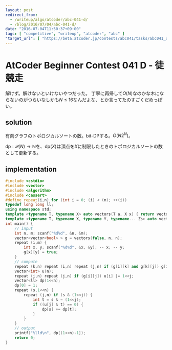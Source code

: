 ```yaml
---
layout: post
redirect_from:
  - /writeup/algo/atcoder/abc-041-d/
  - /blog/2016/07/04/abc-041-d/
date: "2016-07-04T11:50:37+09:00"
tags: [ "competitive", "writeup", "atcoder", "abc" ]
"target_url": [ "https://beta.atcoder.jp/contests/abc041/tasks/abc041_d" ]
---
```


# AtCoder Beginner Contest 041 D - 徒競走

解けず。解けないといけないやつだった。
丁寧に再帰して$O(N)$なのかな木にならないのがつらいなしかも$N \le 16$なんだよな、とか言ってたのすごくだめっぽい。

## solution

有向グラフのトポロジカルソートの数。bit-DPする。$O(N2^N)$。

$\mathrm{dp} : \mathcal{P}(N) \to \mathbb{N}$を、$\mathrm{dp}(X)$は頂点を$X$に制限したときのトポロジカルソートの数として更新する。

## implementation

``` c++
#include <cstdio>
#include <vector>
#include <algorithm>
#include <cassert>
#define repeat(i,n) for (int i = 0; (i) < (n); ++(i))
typedef long long ll;
using namespace std;
template <typename T, typename X> auto vectors(T a, X x) { return vector<T>(x, a); }
template <typename T, typename X, typename Y, typename... Zs> auto vectors(T a, X x, Y y, Zs... zs) { auto cont = vectors(a, y, zs...); return vector<decltype(cont)>(x, cont); }
int main() {
    // input
    int n, m; scanf("%d%d", &n, &m);
    vector<vector<bool> > g = vectors(false, n, n);
    repeat (i,m) {
        int x, y; scanf("%d%d", &x, &y); -- x; -- y;
        g[x][y] = true;
    }
    // compute
    repeat (k,n) repeat (i,n) repeat (j,n) if (g[i][k] and g[k][j]) g[i][j] = true; // warshall-floyd
    vector<int> u(n);
    repeat (i,n) repeat (j,n) if (g[i][j]) u[i] |= 1<<j;
    vector<ll> dp(1<<n);
    dp[0] = 1;
    repeat (s,1<<n) {
        repeat (j,n) if (s & (1<<j)) {
            int t = s & ~ (1<<j);
            if ((u[j] & t) == 0) {
                dp[s] += dp[t];
            }
        }
    }
    // output
    printf("%lld\n", dp[(1<<n)-1]);
    return 0;
}
```
